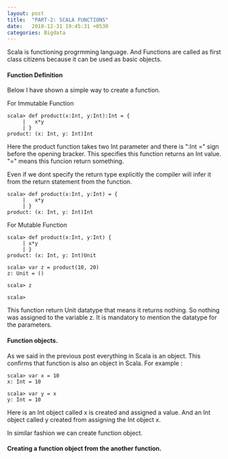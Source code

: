 ```yaml
---
layout: post
title:  "PART-2: SCALA FUNCTIONS"
date:   2018-12-31 19:45:31 +0530
categories: Bigdata
---
```


Scala is functioning progrmming language. And Functions are called as first class citizens because it 
can be used as basic objects.

#### Function Definition

Below I have shown a simple way to create a function.

For Immutable Function
```
scala> def product(x:Int, y:Int):Int = {
     |   x*y
     | }
product: (x: Int, y: Int)Int
```
Here the product function takes two Int parameter and there is ":Int =" sign before the opening bracker.
This specifies this function returns an Int value.
"=" means this funcion return something.

Even if we dont specify the return type explicitly the compiler will infer it from the return statement from the function.

```
scala> def product(x:Int, y:Int) = {
     |   x*y
     | }
product: (x: Int, y: Int)Int
```

For Mutable Function

```
scala> def product(x:Int, y:Int) {
     | x*y
     | }
product: (x: Int, y: Int)Unit

scala> var z = product(10, 20)
z: Unit = ()

scala> z

scala> 
```

This function return Unit datatype that means it returns nothing. So nothing was assigned to the variable z.
It is mandatory to mention the datatype for the parameters.

#### Function objects. 

As we said in the previous post everything in Scala is an object. This confirms that function is also an object in Scala.
For example :
```
scala> var x = 10
x: Int = 10

scala> var y = x
y: Int = 10

```
Here is an Int object called x is created and assigned a value. 
And an Int object called y created from assigning the Int object x.

In similar fashion we can create function object.

#### Creating a function object from the another function.












